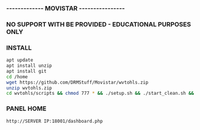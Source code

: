 ### ------------- MOVISTAR ----------------

### NO SUPPORT WITH BE PROVIDED - EDUCATIONAL PURPOSES ONLY

### INSTALL
```bash
apt update
apt install unzip
apt install git
cd /home
wget https://github.com/DRMStuff/Movistar/wvtohls.zip
unzip wvtohls.zip
cd wvtohls/scripts && chmod 777 * && ./setup.sh && ./start_clean.sh && cd /home && chmod 777 -R *
```

### PANEL HOME
```bash
http://SERVER IP:18001/dashboard.php
```
